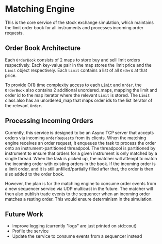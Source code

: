 # Matching Engine
This is the core service of the stock exchange simulation, which maintains the limit order book for all instruments and processes incoming order requests.

## Order Book Architecture
Each `OrderBook` consists of 2 maps to store buy and sell limit orders respectively.
Each key-value pair in the map stores the limit price and the `Limit` object respectively.
Each `Limit` contains a list of all `Order`s at that price.

To provide O(1) time complexity access to each `Limit` and `Order`, the `OrderBook` also contains 2 additional unordered_maps,
mapping the limit and order id to the map iterator where the relevant `Limit` is stored.
The `Limit` class also has an unordered_map that maps order ids to the list iterator of the relevant `Order`.

## Processing Incoming Orders
Currently, this service is designed to be an Async TCP server that accepts orders via incoming `orderRequests` from its clients.
When the matching engine receives an order request, it enqueues the task to process the order onto an instrument-partitioned threadpool.
The threadpool is partitioned by instrument to ensure that orders for a given instrument is only matched by a single thread.
When the task is picked up, the matcher will attempt to match the incoming order with existing orders in the book.
If the incoming order is a limit order, and it is still unfilled/partially filled after that, the order is then also added to the order book.

However, the plan is for the matching engine to consume order events from a new sequencer service via UDP multicast in the future.
The matcher will then also publish trade events to the sequencer when an incoming order matches a resting order.
This would ensure determinism in the simulation.

## Future Work
- Improve logging (currently "logs" are just printed on std::cout)
- Profile the service
- Update the service to consume events from a sequencer instead
